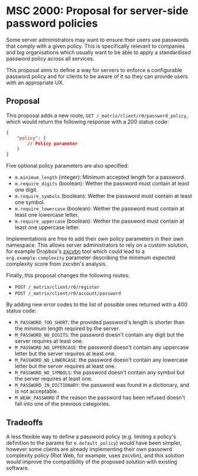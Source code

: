 # MSC 2000: Proposal for server-side password policies

Some server administrators may want to ensure their users use passwords that
comply with a given policy. This is specifically relevant to companies and big
organisations which usually want to be able to apply a standardised password
policy across all services.

This proposal aims to define a way for servers to enforce a configurable
password policy and for clients to be aware of it so they can provide users with
an appropriate UX.

## Proposal

This proposal adds a new route, `GET /_matrix/client/r0/password_policy`,
which would return the following response with a 200 status code:

```json
{
    "policy": {
        // Policy parameter
    }
}
```

Five optional policy parameters are also specified:

* `m.minimum_length` (integer): Minimum accepted length for a password.
* `m.require_digits` (boolean): Wether the password must contain at least one
  digit.
* `m.require_symbols` (boolean): Wether the password must contain at least one
  symbol.
* `m.require_lowercase` (boolean): Wether the password must contain at least one
  lowercase letter.
* `m.require_uppercase` (boolean): Wether the password must contain at least one
  uppercase letter.

Implementations are free to add their own policy parameters in their own
namespace. This  allows server administrators to rely on a custom solution, for
example Dropbox's [zxcvbn](https://github.com/dropbox/zxcvbn) tool which could
lead to a `org.example.complexity` parameter describing the minimum expected
complexity score from zxcvbn's analysis.

Finally, this proposal changes the following routes:

* `POST /_matrix/client/r0/register`
* `POST /_matrix/client/r0/account/password`

By adding new error codes to the list of possible ones returned with a 400
status code:

* `M_PASSWORD_TOO_SHORT`: the provided password's length is shorter than the
  minimum length required by the server.
* `M_PASSWORD_NO_DIGITS`: the password doesn't contain any digit but the server
  requires at least one.
* `M_PASSWORD_NO_UPPERCASE`: the password doesn't contain any uppercase letter
  but the server requires at least one.
* `M_PASSWORD_NO_LOWERCASE`: the password doesn't contain any lowercase letter
  but the server requires at least one.
* `M_PASSWORD_NO_SYMBOLS`: the password doesn't contain any symbol but the
  server requires at least one.
* `M_PASSWORD_IN_DICTIONARY`: the password was found in a dictionary, and is
  not acceptable.
* `M_WEAK_PASSWORD` if the reason the password has been refused doesn't fall
  into one of the previous categories.

## Tradeoffs

A less flexible way to define a password policy (e.g. limiting a policy's
definition to the params for `m.default_policy`) would have been simpler,
however some clients are already implementing their own passowrd complexity
policy (Riot Web, for example, uses zxcvbn), and this solution would improve the
compatibility of the proposed solution with existing software.
